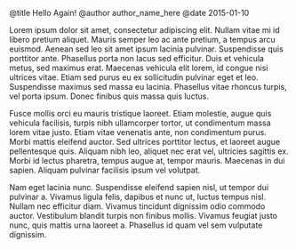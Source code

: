 @title Hello Again! @author author_name_here @date 2015-01-10


Lorem ipsum dolor sit amet, consectetur adipiscing elit. Nullam vitae mi id libero pretium aliquet. Mauris semper leo ac ante pretium, a tempus arcu euismod. Aenean sed leo sit amet ipsum lacinia pulvinar. Suspendisse quis porttitor ante. Phasellus porta non lacus sed efficitur. Duis et vehicula metus, sed maximus erat. Maecenas vehicula elit lorem, id congue nisi ultrices vitae. Etiam sed purus eu ex sollicitudin pulvinar eget et leo. Suspendisse maximus sed massa eu lacinia. Phasellus vitae rhoncus turpis, vel porta ipsum. Donec finibus quis massa quis luctus.

Fusce mollis orci eu mauris tristique laoreet. Etiam molestie, augue quis vehicula facilisis, turpis nibh ullamcorper tortor, ut condimentum massa lorem vitae justo. Etiam vitae venenatis ante, non condimentum purus. Morbi mattis eleifend auctor. Sed ultrices porttitor lectus, et laoreet augue pellentesque quis. Aliquam nibh leo, aliquet nec erat vel, ultricies sagittis ex. Morbi id lectus pharetra, tempus augue at, tempor mauris. Maecenas in dui sapien. Aliquam pulvinar facilisis ipsum vel volutpat.

Nam eget lacinia nunc. Suspendisse eleifend sapien nisl, ut tempor dui pulvinar a. Vivamus ligula felis, dapibus et nunc ut, luctus tempus nisl. Nullam nec efficitur diam. Vivamus tincidunt dignissim odio commodo auctor. Vestibulum blandit turpis non finibus mollis. Vivamus feugiat justo nunc, quis mattis urna laoreet a. Phasellus id quam vel sem vulputate dignissim. 

